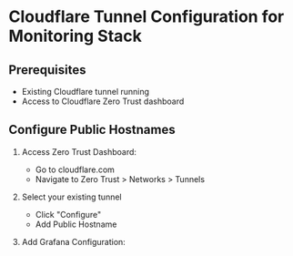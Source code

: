 # Cloudflare Tunnel Configuration for Monitoring Stack

## Prerequisites
- Existing Cloudflare tunnel running
- Access to Cloudflare Zero Trust dashboard

## Configure Public Hostnames

1. Access Zero Trust Dashboard:
   - Go to cloudflare.com
   - Navigate to Zero Trust > Networks > Tunnels

2. Select your existing tunnel
   - Click "Configure"
   - Add Public Hostname

3. Add Grafana Configuration:
